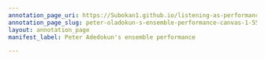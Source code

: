```yaml
---
annotation_page_uri: https://Subokan1.github.io/listening-as-performance-sensing-talkingdrum/annotations/peter-oladokun-s-ensemble-performance-canvas-1-550.json
annotation_page_slug: peter-oladokun-s-ensemble-performance-canvas-1-550
layout: annotation_page
manifest_label: Peter Adedokun's ensemble performance

---
```

